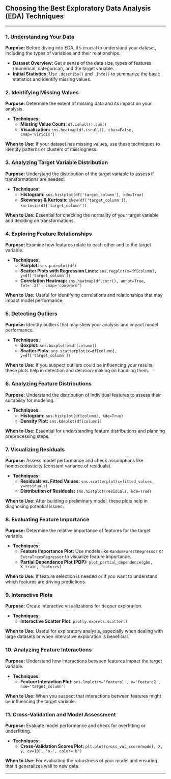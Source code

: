 ## **Choosing the Best Exploratory Data Analysis (EDA) Techniques**
---
### **1. Understanding Your Data**

**Purpose:** Before diving into EDA, it’s crucial to understand your dataset, including the types of variables and their relationships.

- **Dataset Overview:** Get a sense of the data size, types of features (numerical, categorical), and the target variable.
- **Initial Statistics:** Use `.describe()` and `.info()` to summarize the basic statistics and identify missing values.

### **2. Identifying Missing Values**

**Purpose:** Determine the extent of missing data and its impact on your analysis.

- **Techniques:**
  - **Missing Value Count:** `df.isnull().sum()`
  - **Visualization:** `sns.heatmap(df.isnull(), cbar=False, cmap='viridis')`

**When to Use:** If your dataset has missing values, use these techniques to identify patterns or clusters of missingness.

### **3. Analyzing Target Variable Distribution**

**Purpose:** Understand the distribution of the target variable to assess if transformations are needed.

- **Techniques:**
  - **Histogram:** `sns.histplot(df['target_column'], kde=True)`
  - **Skewness & Kurtosis:** `skew(df['target_column'])`, `kurtosis(df['target_column'])`

**When to Use:** Essential for checking the normality of your target variable and deciding on transformations.

### **4. Exploring Feature Relationships**

**Purpose:** Examine how features relate to each other and to the target variable.

- **Techniques:**
  - **Pairplot:** `sns.pairplot(df)`
  - **Scatter Plots with Regression Lines:** `sns.regplot(x=df[column], y=df['target_column'])`
  - **Correlation Heatmap:** `sns.heatmap(df.corr(), annot=True, fmt='.2f', cmap='coolwarm')`

**When to Use:** Useful for identifying correlations and relationships that may impact model performance.

### **5. Detecting Outliers**

**Purpose:** Identify outliers that may skew your analysis and impact model performance.

- **Techniques:**
  - **Boxplot:** `sns.boxplot(x=df[column])`
  - **Scatter Plots:** `sns.scatterplot(x=df[column], y=df['target_column'])`

**When to Use:** If you suspect outliers could be influencing your results, these plots help in detection and decision-making on handling them.

### **6. Analyzing Feature Distributions**

**Purpose:** Understand the distribution of individual features to assess their suitability for modeling.

- **Techniques:**
  - **Histogram:** `sns.histplot(df[column], kde=True)`
  - **Density Plot:** `sns.kdeplot(df[column])`

**When to Use:** Essential for understanding feature distributions and planning preprocessing steps.

### **7. Visualizing Residuals**

**Purpose:** Assess model performance and check assumptions like homoscedasticity (constant variance of residuals).

- **Techniques:**
  - **Residuals vs. Fitted Values:** `sns.scatterplot(x=fitted_values, y=residuals)`
  - **Distribution of Residuals:** `sns.histplot(residuals, kde=True)`

**When to Use:** After building a preliminary model, these plots help in diagnosing potential issues.

### **8. Evaluating Feature Importance**

**Purpose:** Determine the relative importance of features for the target variable.

- **Techniques:**
  - **Feature Importance Plot:** Use models like `RandomForestRegressor` or `ExtraTreesRegressor` to visualize feature importance.
  - **Partial Dependence Plot (PDP):** `plot_partial_dependence(gbm, X_train, features)`

**When to Use:** If feature selection is needed or if you want to understand which features are driving predictions.

### **9. Interactive Plots**

**Purpose:** Create interactive visualizations for deeper exploration.

- **Techniques:**
  - **Interactive Scatter Plot:** `plotly.express.scatter()`

**When to Use:** Useful for exploratory analysis, especially when dealing with large datasets or when interactive exploration is beneficial.

### **10. Analyzing Feature Interactions**

**Purpose:** Understand how interactions between features impact the target variable.

- **Techniques:**
  - **Feature Interaction Plot:** `sns.lmplot(x='feature1', y='feature2', hue='target_column')`

**When to Use:** When you suspect that interactions between features might be influencing the target variable.

### **11. Cross-Validation and Model Assessment**

**Purpose:** Evaluate model performance and check for overfitting or underfitting.

- **Techniques:**
  - **Cross-Validation Scores Plot:** `plt.plot(cross_val_score(model, X, y, cv=10), 'o-', color='b')`

**When to Use:** For evaluating the robustness of your model and ensuring that it generalizes well to new data.

---
